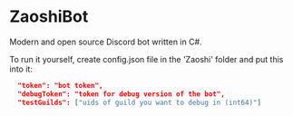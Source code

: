 # ZaoshiBot

Modern and open source Discord bot written in C#.

To run it yourself, create config.json file in the 'Zaoshi' folder and put this into it:

```json
  "token": "bot token",
  "debugToken": "token for debug version of the bot",
  "testGuilds": ["uids of guild you want to debug in (int64)"]
```
